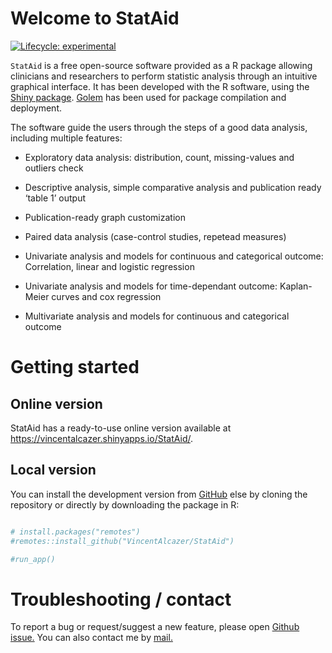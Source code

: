 
<!-- README.md is generated from README.Rmd. Please edit that file -->

# Welcome to StatAid

<!-- badges: start -->

[![Lifecycle:
experimental](https://img.shields.io/badge/lifecycle-experimental-orange.svg)](https://www.tidyverse.org/lifecycle/#experimental)
<!-- badges: end -->

`StatAid` is a free open-source software provided as a R package
allowing clinicians and researchers to perform statistic analysis
through an intuitive graphical interface. It has been developed with the
R software, using the [Shiny package](https://shiny.rstudio.com/).
[Golem](https://github.com/ThinkR-open/golem) has been used for package
compilation and deployment.

The software guide the users through the steps of a good data analysis,
including multiple features:

<ul>

<li>

Exploratory data analysis: distribution, count, missing-values and
outliers check

</li>

<li>

Descriptive analysis, simple comparative analysis and publication ready
‘table 1’ output

</li>

<li>

Publication-ready graph customization

</li>

<li>

Paired data analysis (case-control studies, repetead measures)

</li>

<li>

Univariate analysis and models for continuous and categorical outcome:
Correlation, linear and logistic regression

</li>

<li>

Univariate analysis and models for time-dependant outcome: Kaplan-Meier
curves and cox regression

</li>

<li>

Multivariate analysis and models for continuous and categorical outcome

</li>

</ul>

# Getting started

## Online version

StatAid has a ready-to-use online version available at
<https://vincentalcazer.shinyapps.io/StatAid/>.

## Local version

You can install the development version from
[GitHub](https://github.com/VincentAlcazer/StatAid) else by cloning the
repository or directly by downloading the package in R:

``` r

# install.packages("remotes")
#remotes::install_github("VincentAlcazer/StatAid")

#run_app()
```

# Troubleshooting / contact

To report a bug or request/suggest a new feature, please open [Github
issue.](https://github.com/VincentAlcazer/StatAid/issues) You can also
contact me by [mail.](mailto:vincent.alcazer@chu-lyon.fr)
